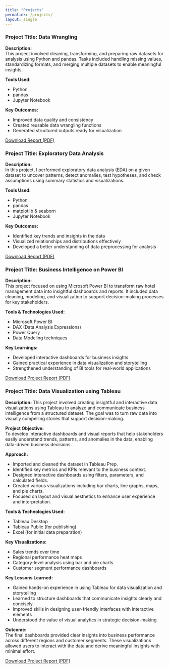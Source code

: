 ```yaml
---
title: "Projects"
permalink: /projects/
layout: single
---
```

### Project Title: Data Wrangling 

**Description:**  
This project involved cleaning, transforming, and preparing raw datasets for analysis using Python and pandas. Tasks included handling missing values, standardizing formats, and merging multiple datasets to enable meaningful insights.

**Tools Used:**  
- Python  
- pandas  
- Jupyter Notebook

**Key Outcomes:**  
- Improved data quality and consistency  
- Created reusable data wrangling functions  
- Generated structured outputs ready for visualization

[Download Report (PDF)](/assets/Data%20Wrangling%20Assignment%202.pdf)

### Project Title: Exploratory Data Analysis 

**Description:**  
In this project, I performed exploratory data analysis (EDA) on a given dataset to uncover patterns, detect anomalies, test hypotheses, and check assumptions using summary statistics and visualizations.

**Tools Used:**  
- Python  
- pandas  
- matplotlib & seaborn  
- Jupyter Notebook

**Key Outcomes:**  
- Identified key trends and insights in the data  
- Visualized relationships and distributions effectively  
- Developed a better understanding of data preprocessing for analysis

[Download Report (PDF)](/assets/Explanatory%20Data%20Analysis%20Assignment%203.pdf)

### Project Title: Business Intelligence on Power BI 

**Description:**  
This project focused on using Microsoft Power BI to transform raw hotel management data into insightful dashboards and reports. It included data cleaning, modeling, and visualization to support decision-making processes for key stakeholders.

**Tools & Technologies Used:**  
- Microsoft Power BI  
- DAX (Data Analysis Expressions)  
- Power Query  
- Data Modeling techniques

**Key Learnings:**  
- Developed interactive dashboards for business insights  
- Gained practical experience in data visualization and storytelling  
- Strengthened understanding of BI tools for real-world applications

[Download Project Report (PDF)](/assets/Business%20Intelligence%20on%20Power%20BI%20Assignment%20%281%29.pdf)

### Project Title: Data Visualization using Tableau  

**Description:** 
This project involved creating insightful and interactive data visualizations using Tableau to analyze and communicate business intelligence from a structured dataset. The goal was to turn raw data into visually compelling stories that support decision-making.

**Project Objective:**  
To develop interactive dashboards and visual reports that help stakeholders easily understand trends, patterns, and anomalies in the data, enabling data-driven business decisions.

**Approach:**  
- Imported and cleaned the dataset in Tableau Prep.  
- Identified key metrics and KPIs relevant to the business context.  
- Designed interactive dashboards using filters, parameters, and calculated fields.  
- Created various visualizations including bar charts, line graphs, maps, and pie charts.  
- Focused on layout and visual aesthetics to enhance user experience and interpretation.  

**Tools & Technologies Used:**  
- Tableau Desktop  
- Tableau Public (for publishing)  
- Excel (for initial data preparation)

**Key Visualizations:**  
- Sales trends over time  
- Regional performance heat maps  
- Category-level analysis using bar and pie charts  
- Customer segment performance dashboards

**Key Lessons Learned:**  
- Gained hands-on experience in using Tableau for data visualization and storytelling  
- Learned to structure dashboards that communicate insights clearly and concisely  
- Improved skills in designing user-friendly interfaces with interactive elements  
- Understood the value of visual analytics in strategic decision-making

**Outcome:**  
The final dashboards provided clear insights into business performance across different regions and customer segments. These visualizations allowed users to interact with the data and derive meaningful insights with minimal effort.

[Download Project Report (PDF)](assets/Data%20Visualization%20using%20Tableau.pdf)



























